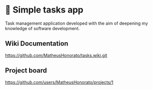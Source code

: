 # 📝 Simple tasks app

Task management application developed with the aim of deepening my knowledge of software development.

## Wiki Documentation

https://github.com/MatheusHonorato/tasks.wiki.git

## Project board

https://github.com/users/MatheusHonorato/projects/1
